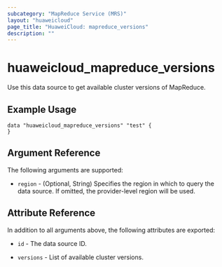 ```yaml
---
subcategory: "MapReduce Service (MRS)"
layout: "huaweicloud"
page_title: "HuaweiCloud: mapreduce_versions"
description: ""
---
```


# huaweicloud_mapreduce_versions

Use this data source to get available cluster versions of MapReduce.

## Example Usage

```hcl
data "huaweicloud_mapreduce_versions" "test" {
}
```

## Argument Reference

The following arguments are supported:

* `region` - (Optional, String) Specifies the region in which to query the data source.
  If omitted, the provider-level region will be used.

## Attribute Reference

In addition to all arguments above, the following attributes are exported:

* `id` - The data source ID.

* `versions` - List of available cluster versions.
